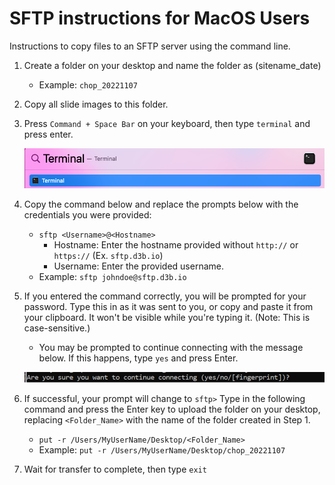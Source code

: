 # SFTP instructions for MacOS Users

Instructions to copy files to an SFTP server using the command line.

1. Create a folder on your desktop and name the folder as (sitename_date)

   - Example: `chop_20221107`

1. Copy all slide images to this folder.

1. Press `Command + Space Bar` on your keyboard, then type `terminal` and press enter.

   ![Open Terminal](images/open-terminal.png)

1. Copy the command below and replace the prompts below with the credentials you were provided:

   - `sftp <Username>@<Hostname>`
     - Hostname: Enter the hostname provided without `http://` or `https://` (Ex. `sftp.d3b.io`)
     - Username: Enter the provided username.
   - Example: `sftp johndoe@sftp.d3b.io`

1. If you entered the command correctly, you will be prompted for your password. Type this in as it was sent to you, or copy and paste it from your clipboard. It won't be visible while you're typing it. (Note: This is case-sensitive.)

   - You may be prompted to continue connecting with the message below. If this happens, type `yes` and press Enter.

   ![Prompt to Connect](images/confirm-connecting-prompt.png)

1. If successful, your prompt will change to `sftp>` Type in the following command and press the Enter key to upload the folder on your desktop, replacing `<Folder_Name>` with the name of the folder created in Step 1.

   - `put -r /Users/MyUserName/Desktop/<Folder_Name>`
   - Example: `put -r /Users/MyUserName/Desktop/chop_20221107`

1. Wait for transfer to complete, then type `exit`
